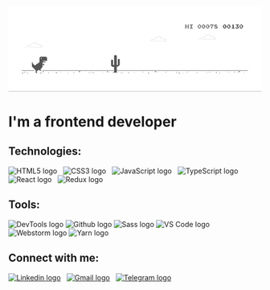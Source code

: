 ![Header](https://github.com/makcsholonik/makcsholonik/blob/main/img/header.gif)

# I'm a frontend developer

## Technologies:

<img src="https://img.shields.io/badge/HTML5-282C34?logo=html5&logoColor=E34F26" alt="HTML5 logo" title="HTML5" height="30" />  &nbsp;
<img src="https://img.shields.io/badge/CSS3-282C34?logo=css3&logoColor=3178C6" alt="CSS3 logo" title="CSS3" height="30" />  &nbsp;
<img src="https://img.shields.io/badge/JavaScript-282C34?logo=javascript&logoColor=F7DF1E" alt="JavaScript logo" title="JavaScript" height="30" /> &nbsp;
<img src="https://img.shields.io/badge/TypeScript-282C34?logo=typescript&logoColor=3178C6" alt="TypeScript logo" title="TypeScript" height="30" />  &nbsp;
<img src="https://img.shields.io/badge/React-282C34?logo=react&logoColor=61DAFB" alt="React logo" title="React" height="30" />  &nbsp;
<img src="https://img.shields.io/badge/Redux-282C34?logo=redux&logoColor=764ABC" alt="Redux logo" title="Redux" height="30" />

## Tools:

<img src="https://img.shields.io/badge/DevTools-282C34?logo=googlechrome&logoColor=000000" alt="DevTools logo" title="DevTools" height="30" />
<img src="https://img.shields.io/badge/GitHub-282C34?logo=github&logoColor=ffffff" alt="Github logo" title="Github" height="30" />
<img src="https://img.shields.io/badge/Sass-282C34?logo=sass&logoColor=ffc0cb" alt="Sass logo" title="Sass" height="30" />
<img src="https://img.shields.io/badge/VS Code-282C34?logo=visualstudiocode&logoColor=3178C6" alt="VS Code logo" title="VS Code" height="30" />
<img src="https://img.shields.io/badge/Webstorm-282C34?logo=webstorm&logoColor=000000" alt="Webstorm logo" title="Webstorm" height="30" />
<img src="https://img.shields.io/badge/Yarn-282C34?logo=yarn&logoColor=3178C6" alt="Yarn logo" title="Yarn" height="30" />

## Connect with me:

<a target="_blank" href="https://www.linkedin.com/in/makcsholonik/"><img src="https://img.shields.io/badge/Linkedin-282C34?logo=linkedin&logoColor=1572B6" alt="Linkedin logo" title="Linkedin" height="30"></img></a>
&nbsp;
<a target="_blank" href="mailto:makcsholonik@gmail.com"><img src="https://img.shields.io/badge/Gmail-282C34?logo=gmail&logoColor=E34F26" alt="Gmail logo" title="Gmail" height="30"></img></a>
&nbsp;
<a target="_blank" href="https://t.me/makcsholonik"><img src="https://img.shields.io/badge/Telegram-282C34?logo=telegram&logoColor=1572B6" alt="Telegram logo" title="Telegram" height="30"></img></a>
